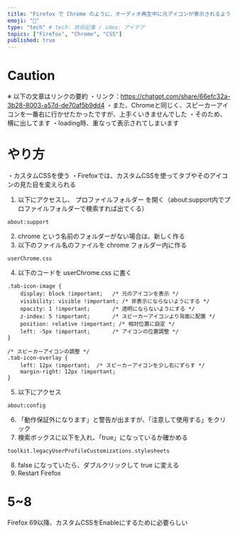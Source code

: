 ```yaml
---
title: "Firefox で Chrome のように、オーディオ再生中に元アイコンが表示されるようにする"
emoji: "🦊"
type: "tech" # tech: 技術記事 / idea: アイデア
topics: ["Firefox", "Chrome", "CSS"]
published: true
---
```


# Caution
※ 以下の文章はリンクの要約
・リンク：https://chatgpt.com/share/66efc32a-3b28-8003-a57d-de70af5b9dd4
・また、Chromeと同じく、スピーカーアイコンを一番右に行かせたかったですが、上手くいきませんでした
・そのため、横に出してます
・loading時、重なって表示されてしまいます

# やり方

・カスタムCSSを使う
・Firefoxでは、カスタムCSSを使ってタブやそのアイコンの見た目を変えられる

1. 以下にアクセスし、 プロファイルフォルダー を開く（about:support内でプロファイルフォルダーで検索すれば出てくる）
```
about:support
```
2. chrome という名前のフォルダーがない場合は、新しく作る
3. 以下のファイル名のファイルを chrome フォルダー内に作る
```
userChrome.css
```
4. 以下のコードを userChrome.css に書く
```
.tab-icon-image {
    display: block !important;   /* 元のアイコンを表示 */
    visibility: visible !important; /* 非表示にならないようにする */
    opacity: 1 !important;       /* 透明にならないようにする */
    z-index: 5 !important;       /* スピーカーアイコンより背面に配置 */
    position: relative !important; /* 相対位置に設定 */
    left: -5px !important;       /* アイコンの位置調整 */
}

/* スピーカーアイコンの調整 */
.tab-icon-overlay {
    left: 12px !important;  /* スピーカーアイコンを少し右にずらす */
    margin-right: 12px !important;
}
```

5. 以下にアクセス
```
about:config
```
6. 「動作保証外になります」と警告が出ますが、「注意して使用する」をクリック
7. 検索ボックスに以下を入れ、「true」になっているか確かめる
```
toolkit.legacyUserProfileCustomizations.stylesheets
```
8. false になっていたら、ダブルクリックして true に変える
9. Restart Firefox

# 5~8
Firefox 69以降、カスタムCSSをEnableにするために必要らしい